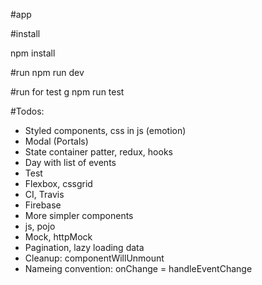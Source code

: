 #app

#install

npm install

#run
npm run dev

#run for test g
npm run test


#Todos:
- Styled components, css in js (emotion)
- Modal (Portals)
- State container patter, redux, hooks
- Day with list of events
- Test
- Flexbox, cssgrid
- CI, Travis
- Firebase
- More simpler components
- js, pojo
- Mock, httpMock
- Pagination, lazy loading data
- Cleanup: componentWillUnmount
- Nameing convention: 
onChange = handleEventChange